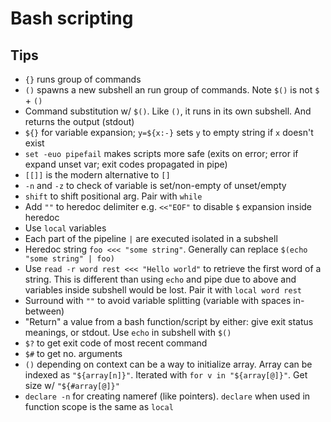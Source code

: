 # Bash scripting

## Tips

- `{}` runs group of commands
- `()` spawns a new subshell an run group of commands. Note `$()` is not `$` + `()`
- Command substitution w/ `$()`. Like `()`, it runs in its own subshell. And returns the output (stdout)
- `${}` for variable expansion; `y=${x:-}` sets `y` to empty string if `x` doesn't exist
- `set -euo pipefail` makes scripts more safe (exits on error; error if expand unset var; exit codes propagated in pipe)
- `[[]]` is the modern alternative to `[]`
- `-n` and `-z` to check of variable is set/non-empty of unset/empty
- `shift` to shift positional arg. Pair with `while`
- Add `""` to heredoc delimiter e.g. `<<"EOF"` to disable `$` expansion inside heredoc
- Use `local` variables
- Each part of the pipeline `|` are executed isolated in a subshell
- Heredoc string `foo <<< "some string"`. Generally can replace `$(echo "some string" | foo)`
- Use `read -r word rest <<< "Hello world"` to retrieve the first word of a string. This is different than using `echo` and pipe due to above and variables inside subshell would be lost. Pair it with `local word rest`
- Surround with `""` to avoid variable splitting (variable with spaces in-between)
- "Return" a value from a bash function/script by either: give exit status meanings, or stdout. Use `echo` in subshell with `$()`
- `$?` to get exit code of most recent command
- `$#` to get no. arguments
- `()` depending on context can be a way to initialize array. Array can be indexed as `"${array[n]}"`. Iterated with `for v in "${array[@]}"`. Get size w/ `"${#array[@]}"`
- `declare -n` for creating nameref (like pointers). `declare` when used in function scope is the same as `local`
